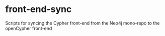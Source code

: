 # front-end-sync
Scripts for syncing the Cypher front-end from the Neo4j mono-repo to the openCypher front-end
